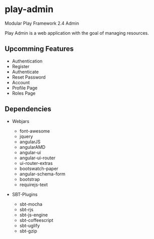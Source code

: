 # play-admin
Modular Play Framework 2.4 Admin

Play Admin is a web application with the goal of managing resources.


## Upcomming Features
* Authentication
 * Register
 * Authenticate
 * Reset Password
* Account
 * Profile Page
 * Roles Page

## Dependencies
* Webjars
	* font-awesome
	* jquery
	* angularJS
	* angularAMD
	* angular-ui
	* angular-ui-router
	* ui-router-extras
	* bootswatch-paper
	* angular-schema-form
	* bootstrap
	* requirejs-text

* SBT-Plugins
    * sbt-mocha
    * sbt-rjs
    * sbt-js-engine
    * sbt-coffeescript
    * sbt-uglify
    * sbt-gzip